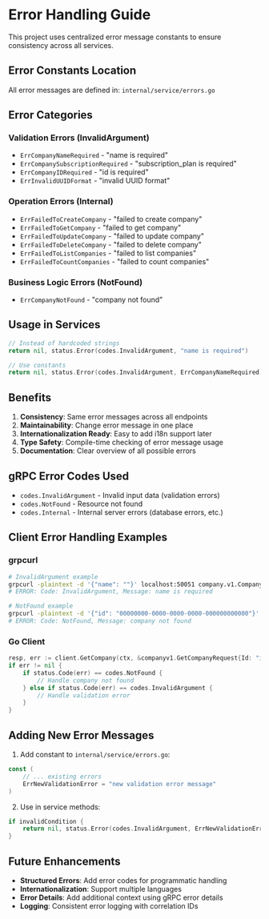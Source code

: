 # Error Handling Guide

This project uses centralized error message constants to ensure consistency across all services.

## Error Constants Location

All error messages are defined in: `internal/service/errors.go`

## Error Categories

### Validation Errors (InvalidArgument)
- `ErrCompanyNameRequired` - "name is required"
- `ErrCompanySubscriptionRequired` - "subscription_plan is required" 
- `ErrCompanyIDRequired` - "id is required"
- `ErrInvalidUUIDFormat` - "invalid UUID format"

### Operation Errors (Internal)
- `ErrFailedToCreateCompany` - "failed to create company"
- `ErrFailedToGetCompany` - "failed to get company"
- `ErrFailedToUpdateCompany` - "failed to update company"
- `ErrFailedToDeleteCompany` - "failed to delete company"
- `ErrFailedToListCompanies` - "failed to list companies"
- `ErrFailedToCountCompanies` - "failed to count companies"

### Business Logic Errors (NotFound)
- `ErrCompanyNotFound` - "company not found"

## Usage in Services

```go
// Instead of hardcoded strings
return nil, status.Error(codes.InvalidArgument, "name is required")

// Use constants
return nil, status.Error(codes.InvalidArgument, ErrCompanyNameRequired)
```

## Benefits

1. **Consistency**: Same error messages across all endpoints
2. **Maintainability**: Change error message in one place
3. **Internationalization Ready**: Easy to add i18n support later
4. **Type Safety**: Compile-time checking of error message usage
5. **Documentation**: Clear overview of all possible errors

## gRPC Error Codes Used

- `codes.InvalidArgument` - Invalid input data (validation errors)
- `codes.NotFound` - Resource not found
- `codes.Internal` - Internal server errors (database errors, etc.)

## Client Error Handling Examples

### grpcurl
```bash
# InvalidArgument example
grpcurl -plaintext -d '{"name": ""}' localhost:50051 company.v1.CompanyService/CreateCompany
# ERROR: Code: InvalidArgument, Message: name is required

# NotFound example  
grpcurl -plaintext -d '{"id": "00000000-0000-0000-0000-000000000000"}' localhost:50051 company.v1.CompanyService/GetCompany
# ERROR: Code: NotFound, Message: company not found
```

### Go Client
```go
resp, err := client.GetCompany(ctx, &companyv1.GetCompanyRequest{Id: "invalid"})
if err != nil {
    if status.Code(err) == codes.NotFound {
        // Handle company not found
    } else if status.Code(err) == codes.InvalidArgument {
        // Handle validation error
    }
}
```

## Adding New Error Messages

1. Add constant to `internal/service/errors.go`:
```go
const (
    // ... existing errors
    ErrNewValidationError = "new validation error message"
)
```

2. Use in service methods:
```go
if invalidCondition {
    return nil, status.Error(codes.InvalidArgument, ErrNewValidationError)
}
```

## Future Enhancements

- **Structured Errors**: Add error codes for programmatic handling
- **Internationalization**: Support multiple languages
- **Error Details**: Add additional context using gRPC error details
- **Logging**: Consistent error logging with correlation IDs